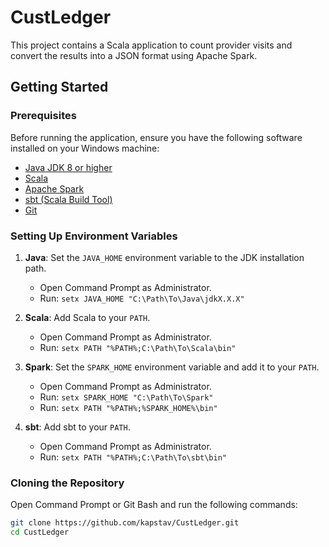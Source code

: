 # CustLedger

This project contains a Scala application to count provider visits and convert the results into a JSON format using Apache Spark.

## Getting Started

### Prerequisites

Before running the application, ensure you have the following software installed on your Windows machine:

- [Java JDK 8 or higher](https://www.oracle.com/java/technologies/javase-downloads.html)
- [Scala](https://www.scala-lang.org/download/)
- [Apache Spark](https://spark.apache.org/downloads.html)
- [sbt (Scala Build Tool)](https://www.scala-sbt.org/download.html)
- [Git](https://git-scm.com/download/win)

### Setting Up Environment Variables

1. **Java**: Set the `JAVA_HOME` environment variable to the JDK installation path.
   - Open Command Prompt as Administrator.
   - Run: `setx JAVA_HOME "C:\Path\To\Java\jdkX.X.X"`

2. **Scala**: Add Scala to your `PATH`.
   - Open Command Prompt as Administrator.
   - Run: `setx PATH "%PATH%;C:\Path\To\Scala\bin"`

3. **Spark**: Set the `SPARK_HOME` environment variable and add it to your `PATH`.
   - Open Command Prompt as Administrator.
   - Run: `setx SPARK_HOME "C:\Path\To\Spark"`
   - Run: `setx PATH "%PATH%;%SPARK_HOME%\bin"`

4. **sbt**: Add sbt to your `PATH`.
   - Open Command Prompt as Administrator.
   - Run: `setx PATH "%PATH%;C:\Path\To\sbt\bin"`

### Cloning the Repository

Open Command Prompt or Git Bash and run the following commands:

```sh
git clone https://github.com/kapstav/CustLedger.git
cd CustLedger
